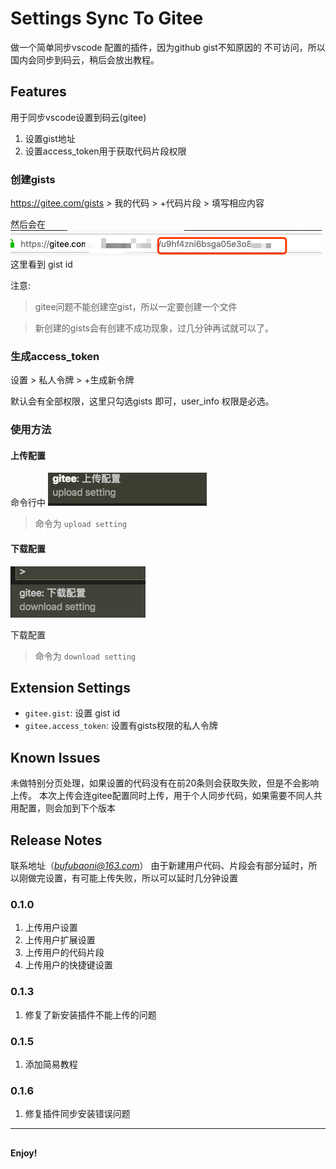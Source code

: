 # Settings Sync To Gitee

做一个简单同步vscode 配置的插件，因为github gist不知原因的
不可访问，所以国内会同步到码云，稍后会放出教程。

## Features

用于同步vscode设置到码云(gitee)
1. 设置gist地址
2. 设置access_token用于获取代码片段权限

### 创建gists

https://gitee.com/gists > 我的代码 > +代码片段 > 填写相应内容

然后会在 ![图片](images/gists.png) 这里看到 gist id

注意: 
> gitee问题不能创建空gist，所以一定要创建一个文件

> 新创建的gists会有创建不成功现象，过几分钟再试就可以了。

### 生成access_token

设置 > 私人令牌 > +生成新令牌

默认会有全部权限，这里只勾选gists 即可，user_info 权限是必选。

### 使用方法

#### 上传配置

 命令行中 ![upload](images/upload.png) 
 
> 命令为 `upload setting`
#### 下载配置

 ![upload](images/download.png) 
 
 下载配置
 > 命令为 `download setting`
## Extension Settings

* `gitee.gist`: 设置 gist id
* `gitee.access_token`: 设置有gists权限的私人令牌

## Known Issues

未做特别分页处理，如果设置的代码没有在前20条则会获取失败，但是不会影响上传。
本次上传会连gitee配置同时上传，用于个人同步代码，如果需要不同人共用配置，则会加到下个版本
## Release Notes

联系地址（*bufubaoni@163.com*）
由于新建用户代码、片段会有部分延时，所以刚做完设置，有可能上传失败，所以可以延时几分钟设置

### 0.1.0

1. 上传用户设置
2. 上传用户扩展设置
3. 上传用户的代码片段
4. 上传用户的快捷键设置

### 0.1.3
1. 修复了新安装插件不能上传的问题
### 0.1.5
1. 添加简易教程
### 0.1.6
1. 修复插件同步安装错误问题

-----------------------------------------------------------------------------------------------------------

## 


**Enjoy!**
